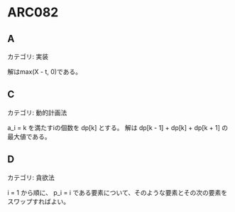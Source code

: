 # ARC082

## A
カテゴリ: 実装

解はmax(X - t, 0)である。

## C
カテゴリ: 動的計画法

a_i = k を満たすiの個数を dp[k] とする。
解は dp[k - 1] + dp[k] + dp[k + 1] の最大値である。

## D
カテゴリ: 貪欲法

i = 1 から順に、 p_i = i である要素について、そのような要素とその次の要素をスワップすればよい。
